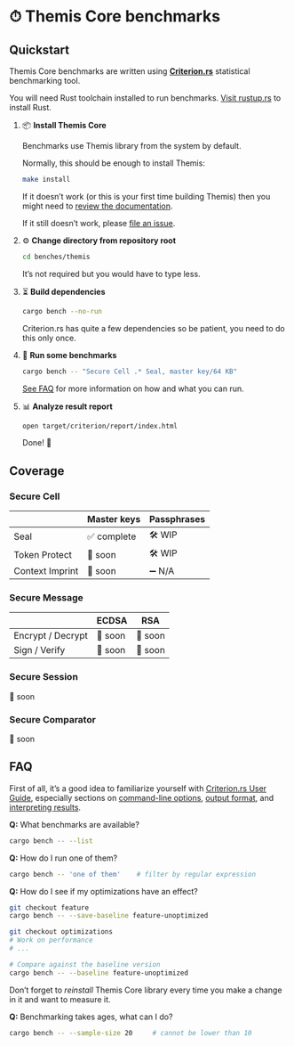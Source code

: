 # ⏱ Themis Core benchmarks

## Quickstart

Themis Core benchmarks are written using [**Criterion.rs**](https://bheisler.github.io/criterion.rs/book/criterion_rs.html) statistical benchmarking tool.

You will need Rust toolchain installed to run benchmarks.
[Visit rustup.rs](https://rustup.rs/) to install Rust.

 1. 📦 **Install Themis Core**

    Benchmarks use Themis library from the system by default.
    <!-- TODO: use local builds if available -->

    Normally, this should be enough to install Themis:

    ```bash
    make install
    ```

    If it doesn’t work (or this is your first time building Themis)
    then you might need to [review the documentation](https://docs.cossacklabs.com/pages/documentation-themis/#building-and-installing).

    If it still doesn’t work, please [file an issue](https://github.com/cossacklabs/themis/issues/new?labels=bug,installation,core&template=bug_report.md&title=).

 2. ⚙️ **Change directory from repository root**

    ```bash
    cd benches/themis
    ```

    It’s not required but you would have to type less.

 3. ⏳ **Build dependencies**

    ```bash
    cargo bench --no-run
    ```

    Criterion.rs has quite a few dependencies so be patient,
    you need to do this only once.

 4. 🚀 **Run some benchmarks**

    ```bash
    cargo bench -- "Secure Cell .* Seal, master key/64 KB"
    ```

    [See FAQ](#faq) for more information on how and what you can run.

 5. 📊 **Analyze result report**

    ```bash
    open target/criterion/report/index.html
    ```

    Done! 🎉

## Coverage

### Secure Cell

|                   | Master keys   | Passphrases   |
| ----------------- | ------------- | ------------- |
| Seal              | ✅ complete   | 🛠 WIP        |
| Token Protect     | 💭 soon       | 🛠 WIP        |
| Context Imprint   | 💭 soon       | ➖ N/A        |

### Secure Message

|                   | ECDSA         | RSA           |
| ----------------- | ------------- | ------------- |
| Encrypt / Decrypt | 💭 soon       | 💭 soon       |
| Sign / Verify     | 💭 soon       | 💭 soon       |

### Secure Session

💭 soon

### Secure Comparator

💭 soon

<!--

## Benchmark results

TODO: describe current benchmark results here

-->

## FAQ

First of all, it’s a good idea to familiarize yourself with
[Criterion.rs User Guide](https://bheisler.github.io/criterion.rs/book/criterion_rs.html),
especially sections on
[command-line options](https://bheisler.github.io/criterion.rs/book/user_guide/command_line_options.html),
[output format](https://bheisler.github.io/criterion.rs/book/user_guide/command_line_output.html),
and [interpreting results](https://bheisler.github.io/criterion.rs/book/analysis.html).

**Q:** What benchmarks are available?

```bash
cargo bench -- --list
```

**Q:** How do I run one of them?

```bash
cargo bench -- 'one of them'    # filter by regular expression
```

**Q:** How do I see if my optimizations have an effect?

```bash
git checkout feature
cargo bench -- --save-baseline feature-unoptimized

git checkout optimizations
# Work on performance
# ...

# Compare against the baseline version
cargo bench -- --baseline feature-unoptimized
```

Don’t forget to _reinstall_ Themis Core library every time you make a change in it and want to measure it.
<!-- TODO: and to pester maintainers to support local builds -->

**Q:** Benchmarking takes ages, what can I do?

```bash
cargo bench -- --sample-size 20     # cannot be lower than 10
```
